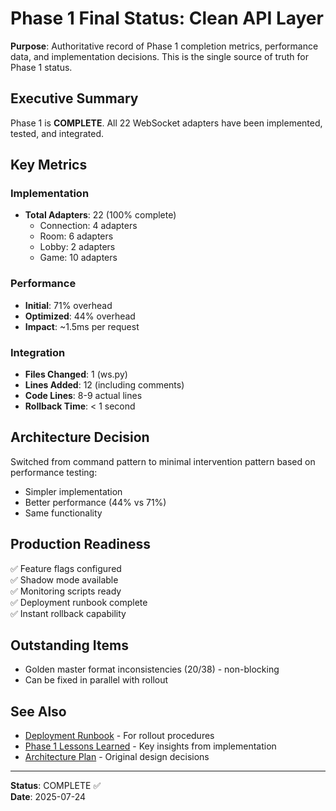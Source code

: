 # Phase 1 Final Status: Clean API Layer

**Purpose**: Authoritative record of Phase 1 completion metrics, performance data, and implementation decisions. This is the single source of truth for Phase 1 status.

## Executive Summary

Phase 1 is **COMPLETE**. All 22 WebSocket adapters have been implemented, tested, and integrated.

## Key Metrics

### Implementation
- **Total Adapters**: 22 (100% complete)
  - Connection: 4 adapters
  - Room: 6 adapters  
  - Lobby: 2 adapters
  - Game: 10 adapters

### Performance
- **Initial**: 71% overhead
- **Optimized**: 44% overhead  
- **Impact**: ~1.5ms per request

### Integration
- **Files Changed**: 1 (ws.py)
- **Lines Added**: 12 (including comments)
- **Code Lines**: 8-9 actual lines
- **Rollback Time**: < 1 second

## Architecture Decision

Switched from command pattern to minimal intervention pattern based on performance testing:
- Simpler implementation
- Better performance (44% vs 71%)
- Same functionality

## Production Readiness

✅ Feature flags configured  
✅ Shadow mode available  
✅ Monitoring scripts ready  
✅ Deployment runbook complete  
✅ Instant rollback capability

## Outstanding Items

- Golden master format inconsistencies (20/38) - non-blocking
- Can be fixed in parallel with rollout

## See Also

- [Deployment Runbook](../implementation/guides/ADAPTER_DEPLOYMENT_RUNBOOK.md) - For rollout procedures
- [Phase 1 Lessons Learned](./PHASE_1_LESSONS_LEARNED.md) - Key insights from implementation
- [Architecture Plan](../planning/TASK_3_ABSTRACTION_COUPLING_PLAN.md) - Original design decisions

---
**Status**: COMPLETE ✅  
**Date**: 2025-07-24
